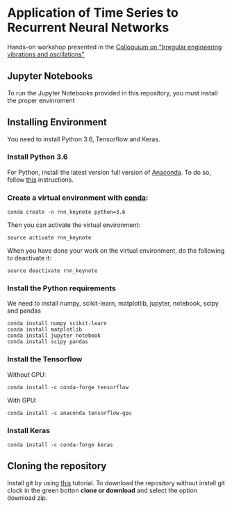 # Application of Time Series to Recurrent Neural Networks

Hands-on workshop presented in the 
[Colloquium on “Irregular engineering vibrations and oscillations”](https://cgi.tu-harburg.de/~dynwww/cgi-bin/colloquium-2018/)


## Jupyter Notebooks

To run the Jupyter Notebooks provided in this repository, you must install the proper envinroment


## Installing Environment

You need to install Python 3.6, Tensorflow and Keras.

### Install Python 3.6

  For Python, install the latest version full version of [Anaconda](https://www.anaconda.com/download/). 
  To do so, follow [this](https://conda.io/docs/user-guide/install/index.html#) instructions.
  
### Create a virtual environment with [conda](https://conda.io/docs/user-guide/tasks/manage-environments.html):

```
conda create -n rnn_keynote python=3.6
```

Then you can activate the virtual environment:

```
source activate rnn_keynote
```

When you have done your work on the virtual environment, do the following to deactivate it:

```
source deactivate rnn_keynote
```

### Install the Python requirements

We need to install numpy, scikit-learn, matplotlib, jupyter, notebook, scipy and pandas

```
conda install numpy scikit-learn 
conda install matplotlib 
conda install jupyter notebook 
conda install scipy pandas
```
### Install the Tensorflow

Without GPU:
```
conda install -c conda-forge tensorflow
```
With GPU:
```
conda install -c anaconda tensorflow-gpu
```
### Install Keras

```
conda install -c conda-forge keras 
```

## Cloning the repository

Install git by using [this](https://git-scm.com/book/en/v2/Getting-Started-Installing-Git) tutorial. 
To download the repository without install git clock in the green botton **clone or download** and select the option download zip.
